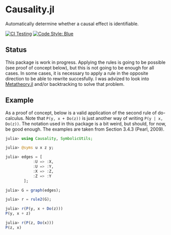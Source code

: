 # Causality.jl

Automatically determine whether a causal effect is identifiable.

[![CI Testing](https://github.com/rikhuijzer/Causality.jl/workflows/CI/badge.svg)](https://github.com/rikhuijzer/Causality.jl/actions?query=workflow%3ACI+branch%3Amain)
[![Code Style: Blue](https://img.shields.io/badge/code%20style-blue-4495d1.svg)](https://github.com/invenia/BlueStyle)

## Status

This package is work in progress.
Applying the rules is going to be possible (see proof of concept below), but this is not going to be enough for all cases.
In some cases, it is necessary to apply a rule in the opposite direction to be able to rewrite succesfully.
I was advized to look into [Metatheory.jl](https://github.com/0x0f0f0f/Metatheory.jl) and/or backtracking to solve that problem.

## Example

As a proof of concept, below is a valid application of the second rule of do-calculus.
Note that `P(y, x + Do(z))` is just another way of writing `P(y | x, Do(z))`.
The notation used in this package is a bit weird, but should, for now, be good enough.
The examples are taken from Section 3.4.3 (Pearl, 2009).

```julia
julia> using Causality, SymbolicUtils;

julia> @syms u x z y;

julia> edges = [
            :U => :X,
            :U => :Y,
            :X => :Z,
            :Z => :Y
        ];

julia> G = graph(edges);

julia> r = rule2(G);

julia> r(P(y, x + Do(z)))
P(y, x + z)

julia> r(P(z, Do(x)))
P(z, x)
```
